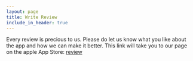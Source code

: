 ```yaml
---
layout: page
title: Write Review
include_in_header: true
---
```


Every review is precious to us. Please do let us know what you like about the app and how we can make it better.
This link will take you to our page on the apple App Store: [review](https://apps.apple.com/us/app/id6504161085?action=write-review)

